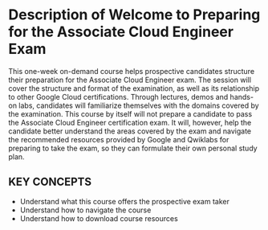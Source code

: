 # Description of Welcome to Preparing for the Associate Cloud Engineer Exam

This one-week on-demand course helps prospective candidates structure their preparation for the Associate Cloud Engineer exam. The session will cover the structure and format of the examination, as well as its relationship to other Google Cloud certifications. Through lectures, demos and hands-on labs, candidates will familiarize themselves with the domains covered by the examination. This course by itself will not prepare a candidate to pass the Associate Cloud Engineer certification exam. It will, however, help the candidate better understand the areas covered by the exam and navigate the recommended resources provided by Google and Qwiklabs for preparing to take the exam, so they can formulate their own personal study plan.

## KEY CONCEPTS

* Understand what this course offers the prospective exam taker
* Understand how to navigate the course
* Understand how to download course resources
